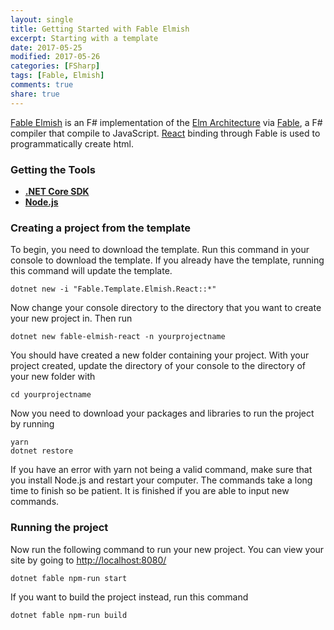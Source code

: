 ```yaml
---
layout: single
title: Getting Started with Fable Elmish
excerpt: Starting with a template
date: 2017-05-25
modified: 2017-05-26
categories: [FSharp]
tags: [Fable, Elmish]
comments: true
share: true
---
```


[Fable Elmish](https://github.com/fable-elmish/elmish) is an F# implementation of the [Elm Architecture](https://guide.elm-lang.org/architecture/) via [Fable](http://fable.io/), a F# compiler that compile to JavaScript.  [React](https://facebook.github.io/react/) binding through Fable is used to programmatically create html.

### Getting the Tools

- [__.NET Core SDK__][microsoft-sdk-core]
- [__Node.js__][node]

### Creating a project from the template

To begin, you need to download the template. Run this command in your console to download the template. If you already have the template, running this command will update the template.

```
dotnet new -i "Fable.Template.Elmish.React::*"
```

Now change your console directory to the directory that you want to create your new project in. Then run

```
dotnet new fable-elmish-react -n yourprojectname
```

You should have created a new folder containing your project. With your project created, update the directory of your console to the directory of your new folder with

```
cd yourprojectname
```

Now you need to download your packages and libraries to run the project by running

```
yarn
dotnet restore
```

If you have an error with yarn not being a valid command, make sure that you install Node.js and restart your computer.
The commands take a long time to finish so be patient. It is finished if you are able to input new commands.

### Running the project

Now run the following command to run your new project. You can view your site by going to [http://localhost:8080/](http://localhost:8080/)

```
dotnet fable npm-run start
```

If you want to build the project instead, run this command

```
dotnet fable npm-run build
```

[microsoft-sdk-core]: https://www.microsoft.com/net/download/core
[node]: https://nodejs.org/en/